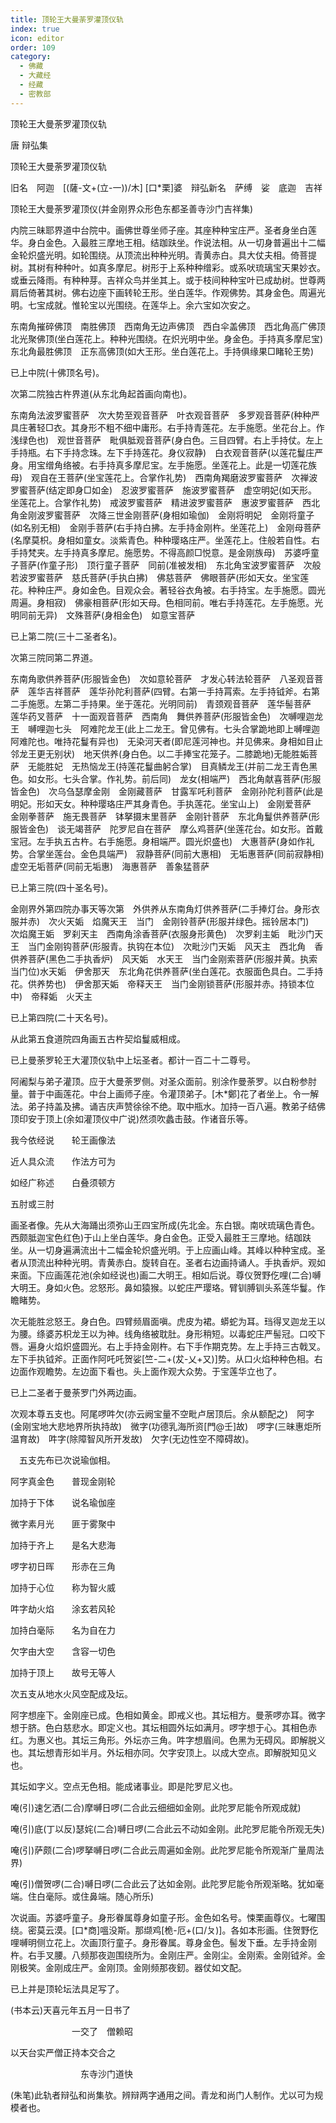```yaml
---
title: 顶轮王大曼荼罗灌顶仪轨
index: true
icon: editor
order: 109
category:
  - 佛藏
  - 大藏经
  - 经藏
  - 密教部
---
```


  顶轮王大曼荼罗灌顶仪轨  

唐 辩弘集  

顶轮王大曼荼罗灌顶仪轨  

旧名　阿迦　[(薩-文+(立-一))/木] [口*栗]婆　辩弘新名　萨缚　娑　底迦　吉祥  

顶轮王大曼荼罗灌顶仪(并金刚界众形色东都圣善寺沙门吉祥集)  

内院三昧耶界道中台院中。画佛世尊坐师子座。其座种种宝庄严。圣者身坐白莲华。身白金色。入最胜三摩地王相。结跏趺坐。作说法相。从一切身普遍出十二幅金轮炽盛光明。如轮围绕。从顶流出种种光明。青黄赤白。具大仗夫相。倚菩提树。其树有种种叶。如真多摩尼。树形于上系种种缯彩。或系吠琉璃宝天果妙衣。或垂云降雨。有种种芽。吉祥众鸟并坐其上。或于枝间种种宝叶已成劫树。世尊两肩后倚著其树。佛右边座下画转轮王形。坐白莲华。作观佛势。其身金色。周遍光明。七宝成就。惟轮宝以光围绕。在莲华上。余六宝如次安之。  

东南角摧碎佛顶　南胜佛顶　西南角无边声佛顶　西白伞盖佛顶　西北角高广佛顶　北光聚佛顶(坐白莲花上。种种光围绕。在炽光明中坐。身金色。手持真多摩尼宝)　东北角最胜佛顶　正东高佛顶(如大王形。坐白莲花上。手持俱缘果□睹轮王势)  

已上中院(十佛顶名号)。  

次第二院独古杵界道(从东北角起首画向南也)。  

东南角法波罗蜜菩萨　次大势至观音菩萨　叶衣观音菩萨　多罗观音菩萨(种种严具庄著轻□衣。其身形不粗不细中庸形。右手持青莲花。左手施愿。坐花台上。作浅绿色也)　观世音菩萨　毗俱胝观音菩萨(身白色。三目四臂。右上手持仗。左上手持瓶。右下手持念珠。左下手持莲花。身仪寂静)　白衣观音菩萨(以莲花鬘庄严身。用宝缯角络被。右手持真多摩尼宝。左手施愿。坐莲花上。此是一切莲花族母)　观自在王菩萨(坐宝莲花上。合掌作礼势)　西南角羯磨波罗蜜菩萨　次禅波罗蜜菩萨(结定即身□如金)　忍波罗蜜菩萨　施波罗蜜菩萨　虚空明妃(如天形。坐莲花上。合掌作礼势)　戒波罗蜜菩萨　精进波罗蜜菩萨　惠波罗蜜菩萨　西北角金刚波罗蜜菩萨　次降三世金刚菩萨(身相如瑜伽)　金刚将明妃　金刚将童子(如名别无相)　金刚手菩萨(右手持白拂。左手持金刚杵。坐莲花上)　金刚母菩萨(名摩莫枳。身相如童女。淡紫青色。种种璎珞庄严。坐莲花上。住般若自性。右手持梵夹。左手持真多摩尼。施愿势。不得高颜□悦意。是金刚族母)　苏婆呼童子菩萨(作童子形)　顶行童子菩萨　同前(准被发相)　东北角宝波罗蜜菩萨　次般若波罗蜜菩萨　慈氏菩萨(手执白拂)　佛慈菩萨　佛眼菩萨(形如天女。坐宝莲花。种种庄严。身如金色。目观众会。著轻谷衣角被。右手持宝。左手施愿。圆光周遍。身相寂)　佛豪相菩萨(形如天母。色相同前。唯右手持莲花。左手施愿。光明同前无异)　文殊菩萨(身相金色)　如意宝菩萨  

已上第二院(三十二圣者名)。  

次第三院同第二界道。  

东南角歌供养菩萨(形服皆金色)　次如意轮菩萨　才发心转法轮菩萨　八圣观音菩萨　莲华吉祥菩萨　莲华孙陀利菩萨(四臂。右第一手持罥索。左手持钺斧。右第二手施愿。左第二手持果。坐于莲花。光明同前)　青颈观音菩萨　莲华髻菩萨　莲华药叉菩萨　十一面观音菩萨　西南角　舞供养菩萨(形服皆金色)　次嚩哩迦龙王　嚩哩迦七头　阿难陀龙王(此上二龙王。曾见佛有。七头合掌跪地即上嚩哩迦阿难陀也。唯持花鬘有异也)　无染河天者(即尼莲河神也。并见佛来。身相如目止邻龙王更无别状)　地天供养(身白色。以二手捧宝花笼子。二膝跪地)无能胜姤菩萨　无能胜妃　无热恼龙王(持莲花鬘曲躬合掌)　目真鳞龙王(并前二龙王青色黑色。如女形。七头合掌。作礼势。前后同)　龙女(相端严)　西北角献喜菩萨(形服皆金色)　次乌刍瑟摩金刚　金刚藏菩萨　甘露军吒利菩萨　金刚孙陀利菩萨(此是明妃。形如天女。种种璎珞庄严其身青色。手执莲花。坐宝山上)　金刚爱菩萨　金刚拳菩萨　施无畏菩萨　钵拏摄末里菩萨　金刚针菩萨　东北角鬘供养菩萨(形服皆金色)　谈无竭菩萨　陀罗尼自在菩萨　摩么鸡菩萨(坐莲花台。如女形。首戴宝冠。左手执五古杵。右手施愿。身相端严。圆光炽盛也)　大惠菩萨(身如作礼势。合掌坐莲台。金色具端严)　寂静菩萨(同前大惠相)　无垢惠菩萨(同前寂静相)　虚空无垢菩萨(同前无垢惠)　海惠菩萨　善象猛菩萨  

已上第三院(四十圣名号)。  

金刚界外第四院办事天等次第　外供养从东南角灯供养菩萨(二手捧灯台。身形衣服并赤)　次火天姤　焰魔天王　当门　金刚铃菩萨(形服并绿色。摇铃居本门)　次焰魔王姤　罗刹天主　西南角涂香菩萨(衣服身形黄色)　次罗刹主姤　毗沙门天王　当门金刚钩菩萨(形服青。执钩在本位)　次毗沙门天姤　风天主　西北角　香供养菩萨(黑色二手执香炉)　风天姤　水天王　当门金刚索菩萨(形服并黄。执索当门位)水天姤　伊舍那天　东北角花供养菩萨(坐白莲花。衣服面色具白。二手持花。供养势也)　伊舍那天姤　帝释天王　当门金刚锁菩萨(形服并赤。持锁本位中)　帝释姤　火天主  

已上第四院(二十天名号)。  

从此第五食道院四角画五古杵契焰鬘威相成。  

已上曼荼罗轮王大灌顶仪轨中上坛圣者。都计一百二十二尊号。  

阿阇梨与弟子灌顶。应于大曼荼罗侧。对圣众面前。别涂作曼荼罗。以白粉参肘量。普于中画莲花。中台上画师子座。令灌顶弟子。[木*鄭]花了者坐上。令一解法。弟子持盖及拂。诵吉庆声赞徐徐不绝。取中瓶水。加持一百八遍。教弟子结佛顶印安于顶上(余如灌顶仪中广说)然须吹蠡击鼓。作诸音乐等。  

我今依经说　　轮王画像法  

近人具众流　　作法方可为  

如经广称述　　白叠须顿方  

五肘或三肘  

画圣者像。先从大海踊出须弥山王四宝所成(先北金。东白银。南吠琉璃色青色。西颇胝迦宝色红色)于山上坐白莲华。身白金色。正受入最胜王三摩地。结跏趺坐。从一切身遍满流出十二幅金轮炽盛光明。于上应画山峰。其峰以种种宝成。圣者从顶流出种种光明。青黄赤白。旋转自在。圣者右边画持诵人。手执香炉。观如来面。下应画莲花池(余如经说也)画二大明王。相如后说。尊仪贺野仡哩(二合)嚩大明王。身如火色。忿怒形。鼻如猿猴。以蛇庄严璎珞。臂钏膊钏头系莲华鬘。作瞻睹势。  

次无能胜忿怒王。身白色。四臂频眉面嗔。虎皮为裙。蟒蛇为耳。珰得叉迦龙王以为腰。绦婆苏枳龙王以为神。线角络被耽肚。身形稍短。以毒蛇庄严髻冠。口咬下唇。遍身火焰炽盛圆光。右上手持金刚杵。右下手作期克势。左上手持三古戟叉。左下手执钺斧。正面作阿吒吒贺娑[竺-二+(犮-乂+又)]势。从口火焰种种色相。右边面作观瞻势。左边面下看也。头上面作观大众势。于宝莲华立也了。  

已上二圣者于曼荼罗门外两边画。  

次观本尊五支也。阿尾啰吽欠(亦云阙宝量不空毗卢居顶后。余从额配之)　阿字(金刚宝地大悲地界所执持故)　微字(功德乳海所资[門@壬]故)　啰字(三昧惠炬所温育故)　吽字(除障智风所开发故)　欠字(无边性空不障碍故)。  

　五支先布已次说瑜伽相。  

阿字真金色　　普现金刚轮  

加持于下体　　说名瑜伽座  

微字素月光　　匪于雾聚中  

加持于齐上　　是名大悲海  

啰字初日晖　　形赤在三角  

加持于心位　　称为智火威  

吽字劫火焰　　涂玄若风轮  

加持白毫际　　名为自在力  

欠字由大空　　含容一切色  

加持于顶上　　故号无等人  

次五支从地水火风空配成及坛。  

阿字想座下。金刚座已成。色相如黄金。即戒义也。其坛相方。曼荼啰亦耳。微字想于脐。色白慈悲水。即定义也。其坛相圆外坛如满月。啰字想于心。其相色赤红。为惠义也。其坛三角形。外坛亦三角。吽字想眉间。色黑为无碍风。即解脱义也。其坛想青形如半月。外坛相亦同。欠字安顶上。以成大空点。即解脱知见义也。  

其坛如字义。空点无色相。能成诸事业。即是陀罗尼义也。  

唵(引)速乞洒(二合)摩嚩日啰(二合此云细细如金刚。此陀罗尼能令所观成就)  

唵(引)底(丁以反)瑟姹(二合)嚩日啰(二合此云不动如金刚。此陀罗尼能令所观无失)  

唵(引)萨颇(二合)啰拏嚩日啰(二合此云周遍如金刚。此陀罗尼能令所观渐广量周法界)  

唵(引)僧贺啰(二合)嚩日啰(二合此云了达如金刚。此陀罗尼能令所观渐略。犹如毫端。住白毫际。或住鼻端。随心所乐)  

次说画。苏婆呼童子。身形眷属尊身如童子形。金色如名号。悚栗画尊仪。七曜围绕。密莫云漠。[口*商]嗢没斯。那缬鸡[桅-厄+(口/ㄆ)]。各如本形画。住贺野仡哩嚩明侧立花上。次画顶行童子。身形眷属。尊身金色。髻发下垂。左手持金刚杵。右手叉腰。八频那夜迦围绕所为。金刚庄严。金刚尘。金刚索。金刚钺斧。金刚极笑。金刚成庄严。金刚顶。金刚频那夜釰。器仗如文配。  

已上并是顶轮坛法具足写了。  

(书本云)天喜元年五月一日书了  

　　　　　　　一交了　僧赖昭  

以天台实严僧正持本交合之  

　　　　　　　　东寺沙门道快  

(朱笔)此轨者辩弘和尚集欤。辨辩两字通用之间。青龙和尚门人制作。尤以可为规模者也。  
